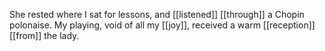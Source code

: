 She rested where I sat for lessons, and [[listened]] [[through]] a Chopin polonaise. My playing, void of all my [[joy]], received a warm [[reception]] [[from]] the lady.  